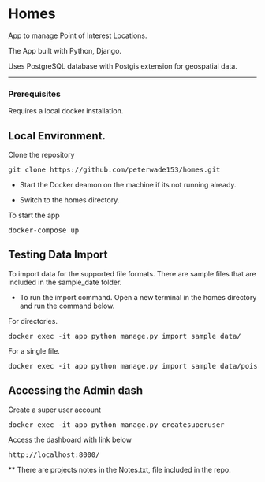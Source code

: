 # Homes

App to manage Point of Interest Locations. 

The App built with Python, Django.

Uses PostgreSQL database with Postgis extension for geospatial data.

---
### Prerequisites

Requires a local docker installation.

## Local Environment.

Clone the repository
<pre>
git clone https://github.com/peterwade153/homes.git
</pre>

- Start the Docker deamon on the machine if its not running already.

- Switch to the homes directory.

To start the app
<pre>
docker-compose up
</pre>


## Testing Data Import

To import data for the supported file formats. There are sample files that are included in the sample_date folder.

- To run the import command. Open a new terminal in the homes directory and run the command below.

For directories.
<pre>
docker exec -it app python manage.py import sample_data/
</pre>

For a single file.
<pre>
docker exec -it app python manage.py import sample_data/pois.csv
</pre>


## Accessing the Admin dash

Create a super user account
<pre>
docker exec -it app python manage.py createsuperuser
</pre>

Access the dashboard with link below
<pre>
http://localhost:8000/
</pre>


** There are projects notes in the Notes.txt, file included in the repo.